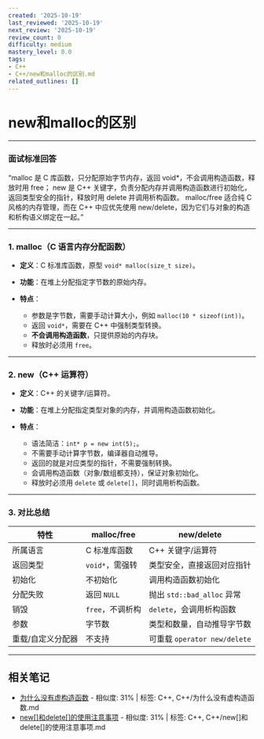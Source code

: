 ```yaml
---
created: '2025-10-19'
last_reviewed: '2025-10-19'
next_review: '2025-10-19'
review_count: 0
difficulty: medium
mastery_level: 0.0
tags:
- C++
- C++/new和malloc的区别.md
related_outlines: []
---
```


# new和malloc的区别

---

### 面试标准回答

“malloc 是 C 库函数，只分配原始字节内存，返回 void\*，不会调用构造函数，释放时用 free；
new 是 C++ 关键字，负责分配内存并调用构造函数进行初始化，返回类型安全的指针，释放时用 delete 并调用析构函数。
malloc/free 适合纯 C 风格的内存管理，而在 C++ 中应优先使用 new/delete，因为它们与对象的构造和析构语义绑定在一起。”

---

### 1. malloc（C 语言内存分配函数）

* **定义**：C 标准库函数，原型 `void* malloc(size_t size)`。
* **功能**：在堆上分配指定字节数的原始内存。
* **特点**：

  * 参数是字节数，需要手动计算大小，例如 `malloc(10 * sizeof(int))`。
  * 返回 `void*`，需要在 C++ 中强制类型转换。
  * **不会调用构造函数**，只提供原始的内存块。
  * 释放时必须用 `free`。

---

### 2. new（C++ 运算符）

* **定义**：C++ 的关键字/运算符。
* **功能**：在堆上分配指定类型对象的内存，并调用构造函数初始化。
* **特点**：

  * 语法简洁：`int* p = new int(5);`。
  * 不需要手动计算字节数，编译器自动推导。
  * 返回的就是对应类型的指针，不需要强制转换。
  * 会调用构造函数（对象/数组都支持），保证对象初始化。
  * 释放时必须用 `delete` 或 `delete[]`，同时调用析构函数。

---

### 3. 对比总结

| 特性              | malloc/free      | new/delete                   |
| ----------------- | ---------------- | ---------------------------- |
| 所属语言          | C 标准库函数     | C++ 关键字/运算符            |
| 返回类型          | `void*`，需强转  | 类型安全，直接返回对应指针   |
| 初始化            | 不初始化         | 调用构造函数初始化           |
| 分配失败          | 返回 `NULL`      | 抛出 `std::bad_alloc` 异常   |
| 销毁              | `free`，不调析构 | `delete`，会调用析构函数     |
| 参数              | 字节数           | 类型和数量，自动推导字节数   |
| 重载/自定义分配器 | 不支持           | 可重载 `operator new/delete` |

---

## 相关笔记
<!-- 自动生成 -->

- [为什么没有虚构造函数](notes/C++/为什么没有虚构造函数.md) - 相似度: 31% | 标签: C++, C++/为什么没有虚构造函数.md
- [new[]和delete[]的使用注意事项](notes/C++/new[]和delete[]的使用注意事项.md) - 相似度: 31% | 标签: C++, C++/new[]和delete[]的使用注意事项.md

